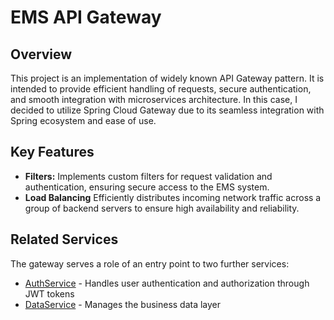 # EMS API Gateway

## Overview

This project is an implementation of widely known API Gateway pattern. It is intended to provide efficient handling of
requests, secure authentication, and smooth integration with microservices architecture. In this case, I decided to
utilize Spring Cloud Gateway due to its seamless integration with Spring ecosystem and ease of use.

## Key Features

- **Filters:** Implements custom filters for request validation and authentication, ensuring secure access to the EMS
  system.
- **Load Balancing** Efficiently distributes incoming network traffic across a group of backend servers to ensure high
  availability and reliability.

## Related Services

The gateway serves a role of an entry point to two further services:

- [AuthService](https://github.com/kanakx/ems-auth-service-spring) - Handles user authentication and authorization
  through JWT tokens
- [DataService](https://github.com/kanakx/ems-data-service-spring) - Manages the business data layer
